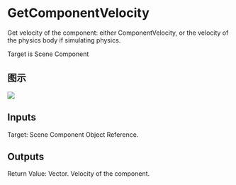 # GetComponentVelocity

Get velocity of the component: either ComponentVelocity, or the velocity of the physics body if simulating physics.

Target is Scene Component

## 图示

![]($-20221218-21150062.png)

## Inputs

Target: Scene Component Object Reference.  

## Outputs

Return Value: Vector. Velocity of the component.

